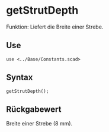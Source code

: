 # getStrutDepth

Funktion: Liefert die Breite einer Strebe.

## Use
```
use <../Base/Constants.scad>
```

## Syntax
```
getStrutDepth();
```

## Rückgabewert
Breite einer Strebe (8 mm).
